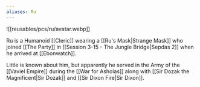 ```yaml
---
aliases: Ru
---
```


![[reusables/pcs/ru/avatar.webp]]

Ru is a Humanoid [[Cleric]] wearing a [[Ru's Mask|Strange Mask]] who joined [[The Party]] in [[Session 3-15 - The Jungle Bridge|Sepdas 2]] when he arrived at [[Ebonwatch]]. 

Little is known about him, but apparently he served in the Army of the [[Vaviel Empire]] during the [[War for Asholas]] along with [[Sir Dozak the Magnificent|Sir Dozak]] and [[Sir Dixon Fire|Sir Dixon]].
